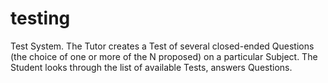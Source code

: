 # testing
Test System. The Tutor creates a Test of several closed-ended Questions (the choice of one or more of the N proposed) on a particular Subject. The Student looks through the list of available Tests, answers Questions.
